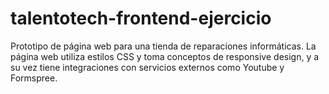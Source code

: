# talentotech-frontend-ejercicio

Prototipo de página web para una tienda de reparaciones informáticas. La página web utiliza estilos CSS y toma conceptos de responsive design, y a su vez tiene integraciones con servicios externos como Youtube y Formspree.